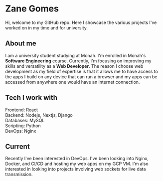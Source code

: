 # Zane Gomes

Hi, welcome to my GitHub repo. Here I showcase the various projects I've worked on in my time and for university.

## About me

I am a university student studying at Monah. I'm enrolled in Monah's **Software Engineering** course. Currently, I'm focusing on improving my skills and versatility as a **Web Developer**. The reason I choose web development as my field of expertise is that it allows me to have access to the apps I build on any device that can run a browser and my apps can be accessed from anywhere one would have an internet connection.

## Tech I work with

 Frontend: React  
  Backend: Nodejs, Nextjs, Django  
Databases: MySQL  
Scripting: Python  
   DevOps: Nginx  

## Current 

Recently I've been interested in DevOps. I've been looking into Nginx, Docker, and CI/CD and hosting my web apps on my GCP VM.
I'm also interested in looking into projects involving web sockets for live data transmission.

